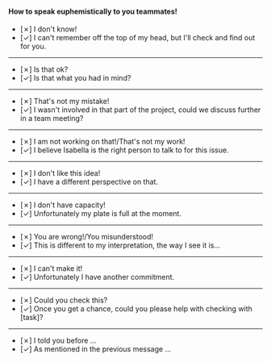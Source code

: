 #### How to speak euphemistically to you teammates!
- [✗] I don't know!
- [✓] I can't remember off the top of my head, but I'll check and find out for you.
---
- [✗] Is that ok?
- [✓] Is that what you had in mind?
---
- [✗] That's not my mistake!
- [✓] I wasn't involved in that part of the project, could we discuss further in a team meeting?
---
- [✗] I am not working on that!/That's not my work!
- [✓] I believe Isabella is the right person to talk to for this issue.
---
- [✗] I don't like this idea!
- [✓] I have a different perspective on that.
---
- [✗] I don't have capacity!
- [✓] Unfortunately my plate is full at the moment.
---
- [✗] You are wrong!/You misunderstood!
- [✓] This is different to my interpretation, the way I see it is...
---
- [✗] I can't make it! 
- [✓] Unfortunately I have another commitment.
---
- [✗] Could you check this?
- [✓] Once you get a chance, could you please help with checking with [task]?
---
- [✗] I told you before ...
- [✓] As mentioned in the previous message ...
